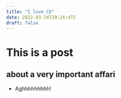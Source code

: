 ```yaml
---
title: "I love CD"
date: 2022-03-24T19:24:47Z
draft: false
---
```


# This is a post
## about a very important affari

* Aghhhhhhhhh!

